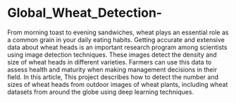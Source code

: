 # Global_Wheat_Detection-

From morning toast to evening sandwiches, wheat plays an essential role as a common grain in your daily eating habits. Getting accurate and extensive data about wheat heads is an important research program among scientists using image detection techniques. These images detect the density and size of wheat heads in different varieties. Farmers can use this data to assess health and maturity when making management decisions in their field. In this article, This project describes how to detect the number and sizes of wheat heads from outdoor images of wheat plants, including wheat datasets from around the globe using deep learning techniques.
